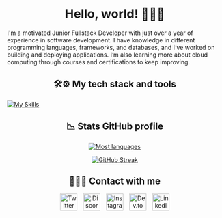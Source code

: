 <!--Profile presentation-->
<h1 align="center">Hello, world! 👋🏾🤖</h1>

<p align="left">
  I'm a motivated Junior Fullstack Developer with just over a year of experience in software development. I have knowledge in different programming languages, frameworks, and databases, and I’ve worked on building and deploying applications. I’m also learning more about cloud computing through courses and certifications to keep improving.
</p>

<!--My tech stack section-->
<h2 align="center">🛠️⚙️ My tech stack and tools</h2>

<a href="https://skillicons.dev"><img src="https://skillicons.dev/icons?i=java,cpp,linux,windows,html,css,javascript,bootstrap,vscode,php,mysql,postgresql,sqlite,spring,redis,python,androidstudio,idea,notion,eclipse,docker,git,github,matlab,r,gcp,arduino,maven,ubuntu,mongodb&theme=dark&perline=15" alt="My Skills" /></a>

<h2 align="center">📉 Stats GitHub profile</h2>

<!--
<p align="center">
  <a href="https://git.io/streak-stats">
    <img src="https://github-readme-stats.vercel.app/api/top-langs/?username=omar-carranza&theme=dark&hide_border=true&include_all_commits=true&count_private=true&layout=compact" alt="Most languages" />
  </a>
</p>
-->

<p align="center">
  <a href="https://git.io/streak-stats">
    <img src="https://github-readme-stats.vercel.app/api?username=omar-carranza&theme=dark&hide_border=true&include_all_commits=true&count_private=true" alt="Most languages" />
  </a>
</p>

<p align="center">
  <a href="https://git.io/streak-stats">
    <img src="https://streak-stats.demolab.com?user=omar-carranza&theme=dark&hide_border=true" alt="GitHub Streak" />
  </a>
</p>

<!--Social media for contact-->
<h2 align="center">📌👇🏾 Contact with me</h2>
<p align="center">
  <a href="https://twitter.com/omarcrza" target="_blank" style="margin: 0 5px; text-decoration: none;">
    <img src="https://skillicons.dev/icons?i=twitter&theme=dark" alt="Twitter" width="40" style="border: none;"/>
  </a>
  <a href="https://discord.com/channels/@omarcza" target="_blank" style="margin: 0 5px; text-decoration: none;">
    <img src="https://skillicons.dev/icons?i=discord&theme=dark" alt="Discord" width="40" style="border: none;"/>
  </a>
  <a href="https://instagram.com/omar.carranzac" target="_blank" style="margin: 0 5px; text-decoration: none;">
    <img src="https://skillicons.dev/icons?i=instagram&theme=dark" alt="Instagram" width="40" style="border: none;"/>
  </a>
  <a href="https://dev.to/omarcza" target="_blank" style="margin: 0 5px; text-decoration: none;">
    <img src="https://skillicons.dev/icons?i=devto&theme=dark" alt="Dev.to" width="40" style="border: none;"/>
  </a>
  <a href="https://www.linkedin.com/in/omarcza/" target="_blank" style="margin: 0 5px; text-decoration: none;">
    <img src="https://skillicons.dev/icons?i=linkedin&theme=dark" alt="LinkedIn" width="40" style="border: none;"/>
  </a>
</p>
